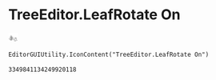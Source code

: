 # TreeEditor.LeafRotate On
![](/img/TreeEditor.LeafRotate%20On.png)

``` CSharp
EditorGUIUtility.IconContent("TreeEditor.LeafRotate On")
```
```
3349841134249920118
```
